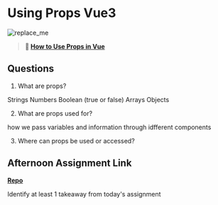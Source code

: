 # Using Props Vue3

![replace_me](https://codeworks.blob.core.windows.net/public/assets/img/illustrations/placeholder.svg)

> **📖 [How to Use Props in Vue](https://codeworksacademy.com/fs-student-guide/resources/wk6/02-Props)**

## Questions

1. What are props?


Strings
Numbers
Boolean (true or false)
Arrays
Objects




2. What are props used for?

how we pass variables and information through idfferent components

3. Where can props be used or accessed?


## Afternoon Assignment Link

**[Repo](https://github.com/hannahprather/<ASSIGNMENT_REPO>)**

Identify at least 1 takeaway from today's assignment
